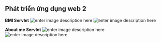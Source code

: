 ## **Phát triển ứng dụng web 2**
**BMI Servlet**
![enter image description here](https://files.catbox.moe/h7se9n.png)
![enter image description here](https://files.catbox.moe/ceowms.png)

**About me Servlet**
![enter image description here](https://files.catbox.moe/efk9i8.png)
![enter image description here](https://files.catbox.moe/98drqj.png) 
